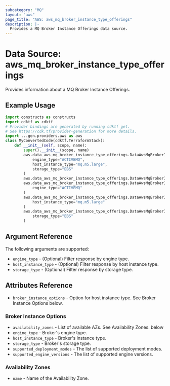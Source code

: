 ```yaml
---
subcategory: "MQ"
layout: "aws"
page_title: "AWS: aws_mq_broker_instance_type_offerings"
description: |-
  Provides a MQ Broker Instance Offerings data source.
---
```


# Data Source: aws_mq_broker_instance_type_offerings

Provides information about a MQ Broker Instance Offerings.

## Example Usage

```python
import constructs as constructs
import cdktf as cdktf
# Provider bindings are generated by running cdktf get.
# See https://cdk.tf/provider-generation for more details.
import ...gen.providers.aws as aws
class MyConvertedCode(cdktf.TerraformStack):
    def __init__(self, scope, name):
        super().__init__(scope, name)
        aws.data_aws_mq_broker_instance_type_offerings.DataAwsMqBrokerInstanceTypeOfferings(self, "all",
            engine_type="ACTIVEMQ",
            host_instance_type="mq.m5.large",
            storage_type="EBS"
        )
        aws.data_aws_mq_broker_instance_type_offerings.DataAwsMqBrokerInstanceTypeOfferings(self, "empty")
        aws.data_aws_mq_broker_instance_type_offerings.DataAwsMqBrokerInstanceTypeOfferings(self, "engine",
            engine_type="ACTIVEMQ"
        )
        aws.data_aws_mq_broker_instance_type_offerings.DataAwsMqBrokerInstanceTypeOfferings(self, "instance",
            host_instance_type="mq.m5.large"
        )
        aws.data_aws_mq_broker_instance_type_offerings.DataAwsMqBrokerInstanceTypeOfferings(self, "storage",
            storage_type="EBS"
        )
```

## Argument Reference

The following arguments are supported:

* `engine_type` - (Optional) Filter response by engine type.
* `host_instance_type` - (Optional) Filter response by host instance type.
* `storage_type` - (Optional) Filter response by storage type.

## Attributes Reference

* `broker_instance_options` -  Option for host instance type. See Broker Instance Options below.

### Broker Instance Options

* `availability_zones` - List of available AZs. See Availability Zones. below
* `engine_type` - Broker's engine type.
* `host_instance_type` - Broker's instance type.
* `storage_type` - Broker's storage type.
* `supported_deployment_modes` - The list of supported deployment modes.
* `supported_engine_versions` - The list of supported engine versions.

### Availability Zones

* `name` - Name of the Availability Zone.

<!-- cache-key: cdktf-0.17.0-pre.15 input-1da87e6319480ddf2b8cbee0875cb9a5f811a9283fb9bc4fcf6aa5927db985b4 -->